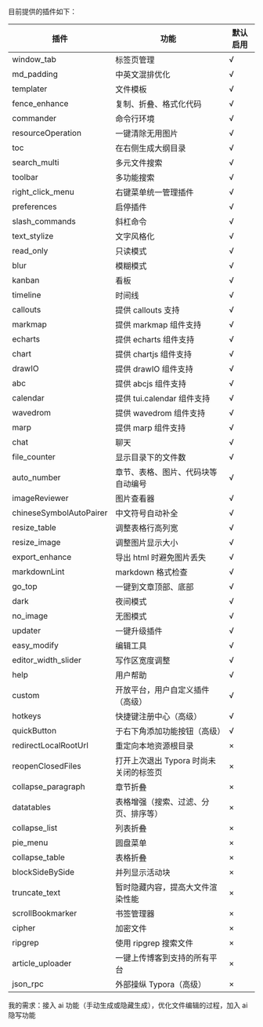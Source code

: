 目前提供的插件如下：

| 插件                    | 功能                                   | 默认启用 |
| ----------------------- | -------------------------------------- | -------- |
| window_tab              | 标签页管理                             | √        |
| md_padding              | 中英文混排优化                         | √        |
| templater               | 文件模板                               | √        |
| fence_enhance           | 复制、折叠、格式化代码                 | √        |
| commander               | 命令行环境                             | √        |
| resourceOperation       | 一键清除无用图片                       | √        |
| toc                     | 在右侧生成大纲目录                     | √        |
| search_multi            | 多元文件搜索                           | √        |
| toolbar                 | 多功能搜索                             | √        |
| right_click_menu        | 右键菜单统一管理插件                   | √        |
| preferences             | 启停插件                               | √        |
| slash_commands          | 斜杠命令                               | √        |
| text_stylize            | 文字风格化                             | √        |
| read_only               | 只读模式                               | √        |
| blur                    | 模糊模式                               | √        |
| kanban                  | 看板                                   | √        |
| timeline                | 时间线                                 | √        |
| callouts                | 提供 callouts 支持                     | √        |
| markmap                 | 提供 markmap 组件支持                  | √        |
| echarts                 | 提供 echarts 组件支持                  | √        |
| chart                   | 提供 chartjs 组件支持                  | √        |
| drawIO                  | 提供 drawIO 组件支持                   | √        |
| abc                     | 提供 abcjs 组件支持                    | √        |
| calendar                | 提供 tui.calendar 组件支持             | √        |
| wavedrom                | 提供 wavedrom 组件支持                 | √        |
| marp                    | 提供 marp 组件支持                     | √        |
| chat                    | 聊天                                   | √        |
| file_counter            | 显示目录下的文件数                     | √        |
| auto_number             | 章节、表格、图片、代码块等自动编号     | √        |
| imageReviewer           | 图片查看器                             | √        |
| chineseSymbolAutoPairer | 中文符号自动补全                       | √        |
| resize_table            | 调整表格行高列宽                       | √        |
| resize_image            | 调整图片显示大小                       | √        |
| export_enhance          | 导出 html 时避免图片丢失               | √        |
| markdownLint            | markdown 格式检查                      | √        |
| go_top                  | 一键到文章顶部、底部                   | √        |
| dark                    | 夜间模式                               | √        |
| no_image                | 无图模式                               | √        |
| updater                 | 一键升级插件                           | √        |
| easy_modify             | 编辑工具                               | √        |
| editor_width_slider     | 写作区宽度调整                         | √        |
| help                    | 用户帮助                               | √        |
| custom                  | 开放平台，用户自定义插件（高级）       | √        |
| hotkeys                 | 快捷键注册中心（高级）                 | √        |
| quickButton             | 于右下角添加功能按钮（高级）           | √        |
| redirectLocalRootUrl    | 重定向本地资源根目录                   | ×        |
| reopenClosedFiles       | 打开上次退出 Typora 时尚未关闭的标签页 | ×        |
| collapse_paragraph      | 章节折叠                               | ×        |
| datatables              | 表格增强（搜索、过滤、分页、排序等）   | ×        |
| collapse_list           | 列表折叠                               | ×        |
| pie_menu                | 圆盘菜单                               | ×        |
| collapse_table          | 表格折叠                               | ×        |
| blockSideBySide         | 并列显示活动块                         | ×        |
| truncate_text           | 暂时隐藏内容，提高大文件渲染性能       | ×        |
| scrollBookmarker        | 书签管理器                             | ×        |
| cipher                  | 加密文件                               | ×        |
| ripgrep                 | 使用 ripgrep 搜索文件                  | ×        |
| article_uploader        | 一键上传博客到支持的所有平台           | ×        |
| json_rpc                | 外部操纵 Typora（高级）                | ×        |

我的需求：接入 ai 功能（手动生成或隐藏生成），优化文件编辑的过程，加入 ai 隐写功能




